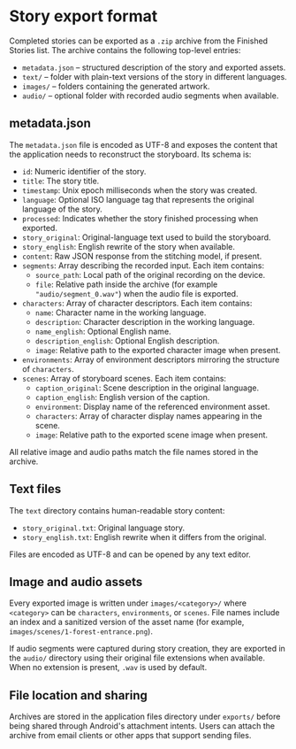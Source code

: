 # Story export format

Completed stories can be exported as a `.zip` archive from the Finished Stories
list. The archive contains the following top-level entries:

- `metadata.json` – structured description of the story and exported assets.
- `text/` – folder with plain-text versions of the story in different
  languages.
- `images/` – folders containing the generated artwork.
- `audio/` – optional folder with recorded audio segments when available.

## metadata.json

The `metadata.json` file is encoded as UTF-8 and exposes the content that the
application needs to reconstruct the storyboard. Its schema is:

- `id`: Numeric identifier of the story.
- `title`: The story title.
- `timestamp`: Unix epoch milliseconds when the story was created.
- `language`: Optional ISO language tag that represents the original language
  of the story.
- `processed`: Indicates whether the story finished processing when exported.
- `story_original`: Original-language text used to build the storyboard.
- `story_english`: English rewrite of the story when available.
- `content`: Raw JSON response from the stitching model, if present.
- `segments`: Array describing the recorded input. Each item contains:
  - `source_path`: Local path of the original recording on the device.
  - `file`: Relative path inside the archive (for example
    `"audio/segment_0.wav"`) when the audio file is exported.
- `characters`: Array of character descriptors. Each item contains:
  - `name`: Character name in the working language.
  - `description`: Character description in the working language.
  - `name_english`: Optional English name.
  - `description_english`: Optional English description.
  - `image`: Relative path to the exported character image when present.
- `environments`: Array of environment descriptors mirroring the structure of
  `characters`.
- `scenes`: Array of storyboard scenes. Each item contains:
  - `caption_original`: Scene description in the original language.
  - `caption_english`: English version of the caption.
  - `environment`: Display name of the referenced environment asset.
  - `characters`: Array of character display names appearing in the scene.
  - `image`: Relative path to the exported scene image when present.

All relative image and audio paths match the file names stored in the archive.

## Text files

The `text` directory contains human-readable story content:

- `story_original.txt`: Original language story.
- `story_english.txt`: English rewrite when it differs from the original.

Files are encoded as UTF-8 and can be opened by any text editor.

## Image and audio assets

Every exported image is written under `images/<category>/` where `<category>`
can be `characters`, `environments`, or `scenes`. File names include an index
and a sanitized version of the asset name (for example,
`images/scenes/1-forest-entrance.png`).

If audio segments were captured during story creation, they are exported in the
`audio/` directory using their original file extensions when available. When no
extension is present, `.wav` is used by default.

## File location and sharing

Archives are stored in the application files directory under `exports/` before
being shared through Android's attachment intents. Users can attach the archive
from email clients or other apps that support sending files.
